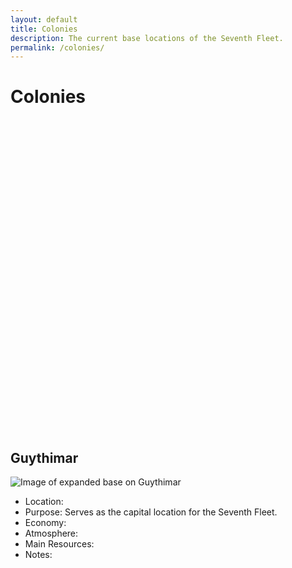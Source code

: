 ```yaml
---
layout: default
title: Colonies
description: The current base locations of the Seventh Fleet.
permalink: /colonies/
---
```


# Colonies

<script type="text/javascript" src="https://www.gstatic.com/charts/loader.js"></script>
<script type="text/javascript" src="../nms-seventh-fleet.github.io/assets/js/charts.js"></script>
<div id="chart_div" style="width: 900px; height: 500px;"></div>

## Guythimar

![Image of expanded base on Guythimar](https://nms-seventh-fleet.github.io/images/jones_3420-10-15_001.png)

- Location: 
- Purpose: Serves as the capital location for the Seventh Fleet.
- Economy: 
- Atmosphere:
- Main Resources:
- Notes:

